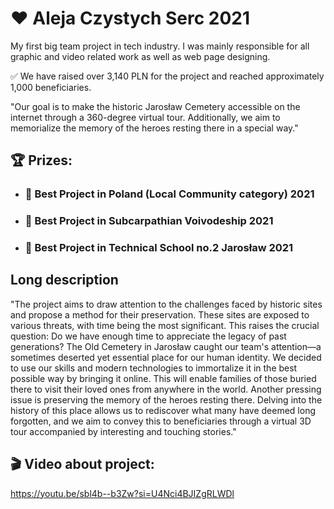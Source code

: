 # ❤️ Aleja Czystych Serc 2021
My first big team project in tech industry. I was mainly responsible for all graphic and video related work as well as web page designing.

✅ We have raised over 3,140 PLN for the project and reached approximately 1,000 beneficiaries.

"Our goal is to make the historic Jarosław Cemetery accessible on the internet through a 360-degree virtual tour. Additionally, we aim to memorialize the memory of the heroes resting there in a special way."

## 🏆 Prizes:
- ### 🥇 Best Project in Poland (Local Community category) 2021
- ### 🥈 Best Project in Subcarpathian Voivodeship 2021
- ### 🥉 Best Project in Technical School no.2 Jarosław 2021

## Long description

"The project aims to draw attention to the challenges faced by historic sites and propose a method for their preservation. These sites are exposed to various threats, with time being the most significant. This raises the crucial question: Do we have enough time to appreciate the legacy of past generations? The Old Cemetery in Jarosław caught our team's attention—a sometimes deserted yet essential place for our human identity. We decided to use our skills and modern technologies to immortalize it in the best possible way by bringing it online. This will enable families of those buried there to visit their loved ones from anywhere in the world. Another pressing issue is preserving the memory of the heroes resting there. Delving into the history of this place allows us to rediscover what many have deemed long forgotten, and we aim to convey this to beneficiaries through a virtual 3D tour accompanied by interesting and touching stories."

## 🎬 Video about project: 

https://youtu.be/sbl4b--b3Zw?si=U4Nci4BJIZgRLWDl
